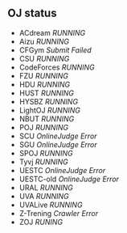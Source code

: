 ## OJ status

 - ACdream      *RUNNING*
 - Aizu         *RUNNING*
 - CFGym        *Submit Failed*
 - CSU          *RUNNING*
 - CodeForces   *RUNNING*
 - FZU          *RUNNING*
 - HDU          *RUNNING*
 - HUST         *RUNNING*
 - HYSBZ        *RUNNING*
 - LightOJ      *RUNNING* 
 - NBUT         *RUNNING*
 - POJ          *RUNNING*
 - SCU          *OnlineJudge Error*
 - SGU          *OnlineJudge Error*
 - SPOJ         *RUNNING*
 - Tyvj         *RUNNING*
 - UESTC        *OnlineJudge Error*
 - UESTC-old    *OnlineJudge Error*
 - URAL         *RUNNING*
 - UVA          *RUNNING*
 - UVALive      *RUNNING*
 - Z-Trening    *Crawler Error*
 - ZOJ          *RUNING*
